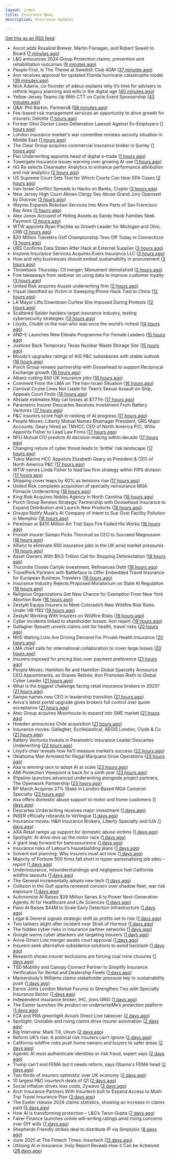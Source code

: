 ```yaml
---
layout: index
title: Insurance News
description: Insurance Updates

---
```


[Get this as an RSS feed](/insurance.rss)

<!-- news_marker starts -->
- Ascot adds Rosalind Brewer, Martin Flanagan, and Robert Sewell to Board ([7 minutes ago](https://www.reinsurancene.ws/ascot-adds-rosalind-brewer-martin-flanagan-and-robert-sewell-to-board/))
- L&G announces 2024 Group Protection claims, prevention and rehabilitation outcomes ([9 minutes ago](https://ifamagazine.com/lg-announces-2024-group-protection-claims-prevention-and-rehabilitation-outcomes/))
- People First, Is The Theme at Swedish Club AGM ([37 minutes ago](https://insurance-edge.net/2025/06/19/people-first-is-the-theme-at-swedish-club-agm/))
- Aon receives approval for updated Florida hurricane catastrophe model ([39 minutes ago](https://www.reinsurancene.ws/aon-receives-approval-for-updated-florida-hurricane-catastrophe-model/))
- Nick Adams, co-founder of adeus explains why it’s time for advisers to rethink legacy planning and wills in the digital age ([40 minutes ago](https://ifamagazine.com/nick-adams-co-founder-of-adeus-explains-why-its-time-for-advisers-to-rethink-legacy-planning-and-wills-in-the-digital-age/))
- Yellow Jersey Teams Up With CTT on Cycle Event Sponsorship ([43 minutes ago](https://insurance-edge.net/2025/06/19/yellow-jersey-teams-up-with-ctt-on-cycle-event-sponsorship/))
- Q&A: Phil Barton, Partners& ([58 minutes ago](https://www.postonline.co.uk/broker/7957564/qa-phil-barton-partners))
- Fee-based risk management services an opportunity to drive growth for insurers: Deloitte ([1 hours ago](https://www.reinsurancene.ws/fee-based-risk-management-services-an-opportunity-to-drive-growth-for-insurers-deloitte/))
- Former Ohio Doctor Loses Defamation Lawsuit Against Ex-Employers ([1 hours ago](https://www.insurancejournal.com/news/midwest/2025/06/19/828226.htm))
- London insurance market's war committee reviews security situation in Middle East ([1 hours ago](https://www.insurancebusinessmag.com/uk/news/marine/london-insurance-markets-war-committee-reviews-security-situation-in-middle-east-539679.aspx))
- The Clear Group acquires commercial insurance broker in Surrey ([1 hours ago](https://www.insurancebusinessmag.com/uk/news/breaking-news/the-clear-group-acquires-commercial-insurance-broker-in-surrey-539678.aspx))
- Pen Underwriting appoints head of digital e-trade ([1 hours ago](https://www.insurancebusinessmag.com/uk/news/breaking-news/pen-underwriting-appoints-head-of-digital-etrade-539676.aspx))
- Towergate Insurance issues warning over growing AI use ([1 hours ago](https://www.insurancebusinessmag.com/uk/news/technology/towergate-insurance-issues-warning-over-growing-ai-use-539675.aspx))
- HG Re selects Clearwater Analytics to enhance performance attribution and risk analytics ([2 hours ago](https://www.reinsurancene.ws/hg-re-selects-clearwater-analytics-to-enhance-performance-attribution-and-risk-analytics/))
- US Supreme Court Sets Test for Which Courts Can Hear EPA Cases ([2 hours ago](https://www.insurancejournal.com/news/national/2025/06/19/828421.htm))
- Iran-Israel Conflict Spreads to Hacks on Banks, Crypto ([3 hours ago](https://www.insurancejournal.com/news/international/2025/06/19/828410.htm))
- New Jersey High Court Allows Clergy Sex Abuse Grand Jury Opposed by Diocese ([3 hours ago](https://www.insurancejournal.com/news/east/2025/06/19/828328.htm))
- Waymo Expands Robotaxi Services Into More Parts of San Francisco Bay Area ([3 hours ago](https://www.insurancejournal.com/news/west/2025/06/19/828227.htm))
- Alex Jones Accused of Hiding Assets as Sandy Hook Families Seek Payment ([3 hours ago](https://www.insurancejournal.com/news/east/2025/06/19/828444.htm))
- WTW appoints Ryan Pischke as Growth Leader for Michigan and Ohio, CRB ([3 hours ago](https://www.reinsurancene.ws/wtw-appoints-ryan-pischke-as-growth-leader-for-michigan-and-ohio-crb/))
- $20 Million Travelers Golf Championship Tees Off Today in Connecticut ([3 hours ago](https://www.insurancejournal.com/news/east/2025/06/19/828115.htm))
- UBS Confirms Data Stolen After Hack at External Supplier ([3 hours ago](https://www.insurancejournal.com/news/international/2025/06/19/828401.htm))
- Inszone Insurance Services Acquires Evers Insurance LLC ([3 hours ago](https://www.insurancejournal.com/news/west/2025/06/19/828257.htm))
- How and why businesses should embed sustainability in procurement ([3 hours ago](https://www.postonline.co.uk/personal/7957936/how-and-why-businesses-should-embed-sustainability-in-procurement))
- Throwback Thursday: CII merger; Monument demolished ([3 hours ago](https://www.postonline.co.uk/personal/7956731/throwback-thursday-cii-merger-monument-demolished))
- Five takeaways from webinar on using data to improve customer loyalty ([3 hours ago](https://www.postonline.co.uk/market-access/technology/7957941/five-takeaways-from-webinar-on-using-data-to-improve-customer-loyalty))
- United Risk acquires Aussie underwriting firm ([3 hours ago](https://www.insurancebusinessmag.com/uk/news/breaking-news/united-risk-acquires-aussie-underwriting-firm-539662.aspx))
- Viasat Identified as Victim in Sweeping Phone Hack Tied to China ([12 hours ago](https://www.insurancejournal.com/news/national/2025/06/18/828403.htm))
- LA Mayor Lifts Downtown Curfew She Imposed During Protests ([12 hours ago](https://www.insurancejournal.com/news/west/2025/06/18/828395.htm))
- Scattered Spider hackers target insurance industry, testing cybersecurity strategies ([13 hours ago](https://www.dig-in.com/news/scattered-spider-targets-insurers))
- Lloyds, Chubb vs the man who was once the world’s richest ([14 hours ago](https://www.insurancebusinessmag.com/uk/news/breaking-news/lloyds-chubb-vs-the-man-who-was-once-the-worlds-richest-539614.aspx))
- AND-E Launches New Elevate Programme For Female Leaders ([15 hours ago](https://insurance-edge.net/2025/06/18/and-e-launches-new-elevate-programme-for-female-leaders/))
- Justices Back Temporary Texas Nuclear Waste Storage Site ([15 hours ago](https://www.insurancejournal.com/news/southcentral/2025/06/18/828379.htm))
- Moody’s upgrades ratings of AIG P&C subsidiaries with stable outlook ([16 hours ago](https://www.reinsurancene.ws/moodys-upgrades-ratings-of-aig-pc-subsidiaries-with-stable-outlook/))
- Porch Group renews partnership with Goosehead to support Reciprocal Exchange growth ([16 hours ago](https://www.reinsurancene.ws/porch-group-renews-partnership-with-goosehead-to-support-reciprocal-exchange-growth/))
- Allianz cutting 650 UK insurance jobs ([16 hours ago](https://www.postonline.co.uk/news/7957967/allianz-cutting-650-uk-insurance-jobs))
- Comment From the LMA on The Iran-Israel Situation ([16 hours ago](https://insurance-edge.net/2025/06/18/comment-from-the-lma-on-the-iran-israel-situation/))
- Carnival Cruise Lines Not Liable for Teen’s Sexual Assault on Ship, Appeals Court Finds ([16 hours ago](https://www.insurancejournal.com/news/southeast/2025/06/18/828365.htm))
- Allstate estimates May cat losses at $777m ([17 hours ago](https://www.reinsurancene.ws/allstate-estimates-may-cat-losses-at-777m/))
- Parametric Insurer Descartes Receives Investment From Battery Ventures ([17 hours ago](https://www.insurancejournal.com/news/international/2025/06/18/828357.htm))
- P&C insurers score high in ranking of AI progress ([17 hours ago](https://www.dig-in.com/news/p-c-insurers-score-high-in-ranking-of-ai-progress))
- People Moves: Liberty Mutual Names Bhatnagar President, GRS Major Accounts; Geary Hired as TMHCC CEO of North America P/C; Willis Appoints Fisher to Lead Law Firms ([17 hours ago](https://www.insurancejournal.com/news/national/2025/06/18/828346.htm))
- NFU Mutual CIO predicts AI decision-making within decade ([17 hours ago](https://www.postonline.co.uk/technology/7957965/nfu-mutual-cio-predicts-ai-decision-making-within-decade))
- Changing nature of cyber threat leads to ‘brittle’ risk landscape ([17 hours ago](https://www.postonline.co.uk/news/7957964/changing-nature-of-cyber-threat-leads-to-%E2%80%98brittle%E2%80%99-risk-landscape))
- Tokio Marine HCC Appoints Elizabeth Geary as President & CEO of North America P&C ([17 hours ago](https://www.insurtechinsights.com/tokio-marine-hcc-appoints-elizabeth-geary-as-president-ceo-of-north-america-pc/))
- WTW names Linda Fisher to lead law firm strategy within FIPS division ([17 hours ago](https://www.reinsurancene.ws/wtw-names-linda-fisher-to-lead-law-firm-strategy-within-fips-division/))
- Shipping cover leaps by 60% as tensions rise ([17 hours ago](https://www.insurancebusinessmag.com/uk/news/marine/shipping-cover-leaps-by-60-as-tensions-rise-539562.aspx))
- United Risk completes acquisition of specialty reinsurance MGA Pinnacle Underwriting ([18 hours ago](https://www.reinsurancene.ws/united-risk-completes-acquisition-of-specialty-reinsurance-mga-pinnacle-underwriting/))
- King Risk Acquires Nobles Agency in North Carolina ([18 hours ago](https://www.insurancejournal.com/news/southeast/2025/06/18/828354.htm))
- Porch Group Renews Strategic Partnership with Goosehead Insurance to Expand Distribution and Launch New Products ([18 hours ago](https://www.insurtechinsights.com/porch-group-renews-strategic-partnership-with-goosehead-insurance-to-expand-distribution-and-launch-new-products/))
- Groups Notify Musk’s AI Company of Intent to Sue Over Facility Pollution in Memphis ([18 hours ago](https://www.insurancejournal.com/news/southeast/2025/06/18/828344.htm))
- Perelman at $410 Million Art Trial Says Fire Faded His Works ([18 hours ago](https://www.insurancejournal.com/news/national/2025/06/18/828330.htm))
- Finnish Insurer Sampo Picks Thorsrud as CEO to Succeed Magnusson ([18 hours ago](https://www.insurancejournal.com/news/international/2025/06/18/828332.htm))
- Allianz to eliminate 650 insurance jobs in the UK amid market pressures ([18 hours ago](https://www.insurancebusinessmag.com/uk/news/breaking-news/allianz-to-eliminate-650-insurance-jobs-in-the-uk-amid-market-pressures-539551.aspx))
- Asset Owners With $9.5 Trillion Call for Stopping Deforestation ([18 hours ago](https://www.insurancejournal.com/news/international/2025/06/18/828319.htm))
- Trucordia Closes Carlyle Investment, Refinances Debt ([18 hours ago](https://www.insurancejournal.com/news/national/2025/06/18/828376.htm))
- TravelPerk Partners with Battleface to Offer Embedded Travel Insurance for European Business Travelers ([18 hours ago](https://www.insurtechinsights.com/travelperk-partners-with-battleface-to-offer-embedded-travel-insurance-for-european-business-travelers/))
- Insurance Industry Rejects Proposed Moratorium on State AI Regulation ([18 hours ago](https://www.insurancejournal.com/news/national/2025/06/18/828264.htm))
- Religious Organizations Get New Chance for Exemption From New York Abortion Rule ([18 hours ago](https://www.insurancejournal.com/news/east/2025/06/18/828317.htm))
- ZestyAI Equips Insurers to Meet Colorado’s New Wildfire Risk Rules Under HB 1182 ([19 hours ago](https://www.insurtechinsights.com/zestyai-equips-insurers-to-meet-colorados-new-wildfire-risk-rules-under-hb-1182/))
- ZestyAI Working With Insurers on Wildfire Risks ([19 hours ago](https://insurance-edge.net/2025/06/18/zestyai-working-with-insurers-on-wildfire-risks/))
- Cyber incidents linked to shareholder losses: Aon report ([19 hours ago](https://www.insurancebusinessmag.com/uk/news/cyber/cyber-incidents-linked-to-shareholder-losses-aon-report-539536.aspx))
- Gallagher Bassett unveils claims unit for health, travel risks ([20 hours ago](https://www.insurancebusinessmag.com/uk/news/claims/gallagher-bassett-unveils-claims-unit-for-health-travel-risks-539533.aspx))
- NHS Waiting Lists Are Driving Demand For Private Health Insurance ([20 hours ago](https://insurance-edge.net/2025/06/18/nhs-waiting-lists-are-driving-demand-for-private-health-insurance/))
- LMA chief calls for international collaboration to cover large losses ([20 hours ago](https://www.postonline.co.uk/news/7957962/lma-chief-calls-for-international-collaboration-to-cover-large-losses))
- Insurers exposed for pricing bias over payment preference ([21 hours ago](https://www.postonline.co.uk/news/7957958/insurers-exposed-for-pricing-bias-over-payment-preference))
- People Moves: Hamilton Re and Hamilton Global Specialty Announce CEO Appointments, as Graves Retires; Aon Promotes Rieth to Global Cyber Leader ([21 hours ago](https://www.insurancejournal.com/news/international/2025/06/18/827990.htm))
- What is the biggest challenge facing retail insurance brokers in 2025? ([21 hours ago](https://www.insurancebusinessmag.com/uk/tv/what-is-the-biggest-challenge-facing-retail-insurance-brokers-in-2025-539514.aspx))
- Sampo names new CEO in leadership transition ([21 hours ago](https://www.insurancebusinessmag.com/uk/news/breaking-news/sampo-names-new-ceo-in-leadership-transition-539513.aspx))
- Aviva's latest portal upgrade gives brokers full control over quote acceptance ([21 hours ago](https://www.insurancebusinessmag.com/uk/news/breaking-news/avivas-latest-portal-upgrade-gives-brokers-full-control-over-quote-acceptance-539512.aspx))
- Atec Group acquires Moorhouse to expand into SME market ([21 hours ago](https://www.insurancebusinessmag.com/uk/news/sme/atec-group-acquires-moorhouse-to-expand-into-sme-market-539511.aspx))
- Howden announces Chile acquisition ([21 hours ago](https://www.insurancebusinessmag.com/uk/news/breaking-news/howden-announces-chile-acquisition-539510.aspx))
- Insurance moves: Gallagher, Ecclesiastical, AEGIS London, Clyde & Co ([21 hours ago](https://www.insurancebusinessmag.com/uk/news/breaking-news/insurance-moves-gallagher-ecclesiastical-aegis-london-clyde-and-co-539509.aspx))
- Battery Ventures Invests in Parametric Insurance Leader Descartes Underwriting ([22 hours ago](https://www.insurtechinsights.com/battery-ventures-invests-in-parametric-insurance-leader-descartes-underwriting/))
- Lloyd’s chair reveals how he’ll measure market’s success ([22 hours ago](https://www.postonline.co.uk/news/7957960/lloyd%E2%80%99s-chair-reveals-how-he%E2%80%99ll-measure-market%E2%80%99s-success))
- Oklahoma Man Arrested for Illegal Marijuana Grow Operations ([23 hours ago](https://www.insurancejournal.com/news/southcentral/2025/06/18/828242.htm))
- Axa is winning race to adopt AI at scale ([23 hours ago](https://www.postonline.co.uk/technology/7957945/axa-is-winning-race-to-adopt-ai-at-scale))
- AMI Protection Viewpoint is back for a sixth year ([23 hours ago](https://ifamagazine.com/ami-protection-viewpoint-is-back-for-a-sixth-year/))
- iPipeline launches advanced underwriting alongside project partners, The Openwork Partnership ([23 hours ago](https://ifamagazine.com/ipipeline-launches-advanced-underwriting-alongside-project-partners-the-openwork-partnership/))
- BP Marsh Acquires 27% Stake in London-Based MGA Cameron Specialty ([23 hours ago](https://www.insurtechinsights.com/bp-marsh-acquires-27-stake-in-london-based-mga-cameron-specialty/))
- Axa offers domestic abuse support to motor and home customers ([1 days ago](https://www.postonline.co.uk/personal/7957956/axa-offers-domestic-abuse-support-to-motor-and-home-customers))
- Descartes Underwriting receives major investment ([1 days ago](https://www.insurancebusinessmag.com/uk/news/breaking-news/descartes-underwriting-receives-major-investment-539485.aspx))
- INSER officially rebrands to Verlingue ([1 days ago](https://www.insurancebusinessmag.com/uk/news/breaking-news/inser-officially-rebrands-to-verlingue-539484.aspx))
- Insurance moves: H&H Insurance Brokers, Liberty Specialty and IUA ([1 days ago](https://www.insurancebusinessmag.com/uk/news/breaking-news/insurance-moves-handh-insurance-brokers-liberty-specialty-and-iua-539482.aspx))
- AXA Retail ramps up support for domestic abuse victims ([1 days ago](https://www.insurancebusinessmag.com/uk/news/breaking-news/axa-retail-ramps-up-support-for-domestic-abuse-victims-539480.aspx))
- Spotlight: AI drive revs up the motor race ([1 days ago](https://www.postonline.co.uk/market-access/motor/7957880/spotlight-ai-drive-revs-up-the-motor-race))
- A giant leap forward for bancassurance ([1 days ago](https://www.postonline.co.uk/personal/7957680/a-giant-leap-forward-for-bancassurance))
- Insurance risks of Labour’s housebuilding plans ([1 days ago](https://www.postonline.co.uk/commercial/7957863/insurance-risks-of-labour%E2%80%99s-housebuilding-plans))
- Solvent exit planning: Why insurers must act now ([1 days ago](https://www.postonline.co.uk/regulation/7957855/solvent-exit-planning-why-insurers-must-act-now))
- Majority of Fortune 500 firms fall short in hyper-personalising job sites – report ([1 days ago](https://www.insurancebusinessmag.com/uk/business-strategy/majority-of-fortune-500-firms-fall-short-in-hyperpersonalising-job-sites--report-539448.aspx))
- Underinsurance, misunderstandings and negligence fuel California wildfire lawsuits ([1 days ago](https://www.dig-in.com/news/underinsurance-negligence-fuel-california-wildfire-lawsuits))
- The General incrementally adopts new tech ([1 days ago](https://www.dig-in.com/news/the-general-incrementally-adopts-new-tech))
- Collision in the Gulf sparks renewed concern over shadow fleet, war risk exposure ([1 days ago](https://www.insurancebusinessmag.com/uk/news/marine/collision-in-the-gulf-sparks-renewed-concern-over-shadow-fleet-war-risk-exposure-539413.aspx))
- Autonomize AI Raises $28 Million Series A to Power Next-Generation Agentic AI for Healthcare and Life Sciences ([1 days ago](https://www.insurtechinsights.com/autonomize-ai-raises-28-million-series-a-to-power-next-generation-agentic-ai-for-healthcare-and-life-sciences/))
- Pano AI Raises $44M to Scale Early Detection Infrastructure ([1 days ago](https://www.insurtechinsights.com/pano-ai-raises-44m-to-scale-early-detection-infrastructure/))
- Legal & General signals strategic shift as profits set to rise ([1 days ago](https://www.insurancebusinessmag.com/uk/news/breaking-news/legal-and-general-signals-strategic-shift-as-profits-set-to-rise-539374.aspx))
- Two tankers alight after incident near Strait of Hormuz ([1 days ago](https://www.insurancebusinessmag.com/uk/news/marine/two-tankers-alight-after-incident-near-strait-of-hormuz-539368.aspx))
- The hidden cyber risks in insurance partner networks ([1 days ago](https://www.dig-in.com/news/the-hidden-cyber-risks-in-insurance-partner-networks))
- Google warns cyber attackers are targeting insurers ([1 days ago](https://www.postonline.co.uk/commercial/7957954/google-warns-cyber-attackers-are-targeting-insurers))
- Aviva-Direct Line merger awaits court approval ([1 days ago](https://www.insurancebusinessmag.com/uk/news/breaking-news/avivadirect-line-merger-awaits-court-approval-539345.aspx))
- Insurers seek alternative subsidence solutions to avoid backlash ([1 days ago](https://www.postonline.co.uk/claims/7957932/insurers-seek-alternative-subsidence-solutions-to-avoid-backlash))
- Research shows insurer exclusions are forcing coal mine closures ([1 days ago](https://www.postonline.co.uk/news/7957953/research-shows-insurer-exclusions-are-forcing-coal-mine-closures))
- TSD Mobility and Canopy Connect Partner to Simplify Insurance Verification for Rental and Dealership Fleets ([1 days ago](https://www.insurtechinsights.com/tsd-mobility-and-canopy-connect-partner-to-simplify-insurance-verification-for-rental-and-dealership-fleets/))
- Markerstudy’s Williams claims stakeholder pressure key to sustainability push ([1 days ago](https://www.postonline.co.uk/news/7957950/markerstudy%E2%80%99s-williams-claims-stakeholder-pressure-key-to-sustainability-push))
- Earnix Joins London Market Forums to Strengthen Ties with Specialty Insurance Sector ([1 days ago](https://www.insurtechinsights.com/earnix-joins-london-market-forums-to-strengthen-ties-with-specialty-insurance-sector/))
- Independent insurance broker, IHC, joins GRiD ([1 days ago](https://ifamagazine.com/independent-insurance-broker-ihc-joins-grid/))
- The Exeter launches life product on underwriteMe’s protection platform ([1 days ago](https://ifamagazine.com/the-exeter-launches-life-product-on-underwritemes-protection-platform/))
- FCA and PRA greenlight Aviva’s Direct Line takeover ([2 days ago](https://www.postonline.co.uk/news/7957952/fca-and-pra-greenlight-aviva%E2%80%99s-direct-line-takeover))
- Spotlight: Unstable and rising claims drive insurer automation ([2 days ago](https://www.postonline.co.uk/market-access/7957900/spotlight-unstable-and-rising-claims-drive-insurer-automation))
- Big Interview: Mark Till, Unum ([2 days ago](https://www.postonline.co.uk/personal/7957584/big-interview-mark-till%C2%A0unum))
- Reform UK’s rise: A political risk insurers can’t ignore ([2 days ago](https://www.postonline.co.uk/regulation/7957853/reform-uk%E2%80%99s-rise-a-political-risk-insurers-can%E2%80%99t-ignore))
- California wildfire risks push home owners and buyers to safer areas ([2 days ago](https://www.dig-in.com/news/california-fire-risks-push-home-owners-to-safer-areas))
- Agentic AI must authenticate identities or risk fraud, expert says ([2 days ago](https://www.dig-in.com/news/agentic-ai-must-authenticate-identities-or-risk-fraud-expert-says))
- Trump can't end FEMA but it needs reform, says Obama's FEMA head ([2 days ago](https://www.dig-in.com/articles/trump-cant-end-fema-it-needs-reform-says-obamas-fema-head))
- Two thirds of insurers optimistic over UK economy ([2 days ago](https://www.postonline.co.uk/news/7957948/two-thirds-of-insurers-optimistic-over-uk-economy))
- 10 largest P&C insurtech deals of Q1 ([2 days ago](https://www.dig-in.com/list/10-largest-p-c-insurtech-deals-of-q1))
- Social inflation drives loss costs, Zywave ([3 days ago](https://www.dig-in.com/news/social-inflation-drives-loss-costs-zywave))
- Arch Insurance Partners With Insurtech bolt to Expand Access to Multi-Trip Travel Insurance Plan ([3 days ago](https://thefintechtimes.com/arch-insurance-partners-with-insurtech-bolt-to-expand-access-to-multi-trip-travel-insurance-plan/))
- The Exeter release 2024 claims statistics, showing an increase in claims paid ([5 days ago](https://ifamagazine.com/the-exeter-release-2024-claims-statistics-showing-an-increase-in-claims-paid/))
- How AI is transforming protection – L&G’s Tarun Gupta ([7 days ago](https://ifamagazine.com/what-does-ai-mean-for-digital-health-and-wellbeing/))
- Fairer Finance launches online will-writing ratings amid rising concerns over DIY wills ([7 days ago](https://ifamagazine.com/fairer-finance-launches-online-will-writing-ratings-amid-rising-concerns-over-diy-wills/))
- Shepherds Friendly strikes deal to distribute IP via Simplybiz ([8 days ago](https://ifamagazine.com/shepherds-friendly-strikes-deal-to-distribute-ip-via-simplybiz/))
- June 2025 at The Fintech Times: Insurtech ([13 days ago](https://thefintechtimes.com/june-2025-at-the-fintech-times-insurtech/))
- Utilising AI in Insurance: Insly Report Reveals How it Can be Acheived ([28 days ago](https://thefintechtimes.com/utilising-ai-in-insurance-insly-report-reveals-how-it-can-be-acheived/))

<!-- news_marker ends -->